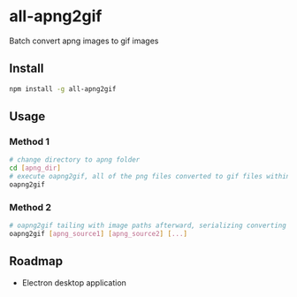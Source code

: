# all-apng2gif

Batch convert apng images to gif images

## Install

```bash
npm install -g all-apng2gif
```

## Usage

### Method 1
```bash
# change directory to apng folder
cd [apng_dir]
# execute oapng2gif, all of the png files converted to gif files within the folder
oapng2gif
```

### Method 2
```bash
# oapng2gif tailing with image paths afterward, serializing converting gif files to the source directory
oapng2gif [apng_source1] [apng_source2] [...]
```

## Roadmap

- Electron desktop application
